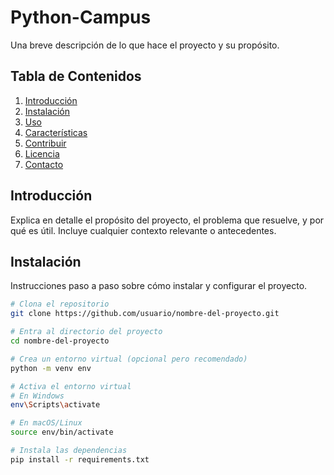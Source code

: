# Python-Campus


Una breve descripción de lo que hace el proyecto y su propósito.

## Tabla de Contenidos

1. [Introducción](#introducción)
2. [Instalación](#instalación)
3. [Uso](#uso)
4. [Características](#características)
5. [Contribuir](#contribuir)
6. [Licencia](#licencia)
7. [Contacto](#contacto)

## Introducción

Explica en detalle el propósito del proyecto, el problema que resuelve, y por qué es útil. Incluye cualquier contexto relevante o antecedentes.

## Instalación

Instrucciones paso a paso sobre cómo instalar y configurar el proyecto.

```sh
# Clona el repositorio
git clone https://github.com/usuario/nombre-del-proyecto.git

# Entra al directorio del proyecto
cd nombre-del-proyecto

# Crea un entorno virtual (opcional pero recomendado)
python -m venv env

# Activa el entorno virtual
# En Windows
env\Scripts\activate

# En macOS/Linux
source env/bin/activate

# Instala las dependencias
pip install -r requirements.txt
